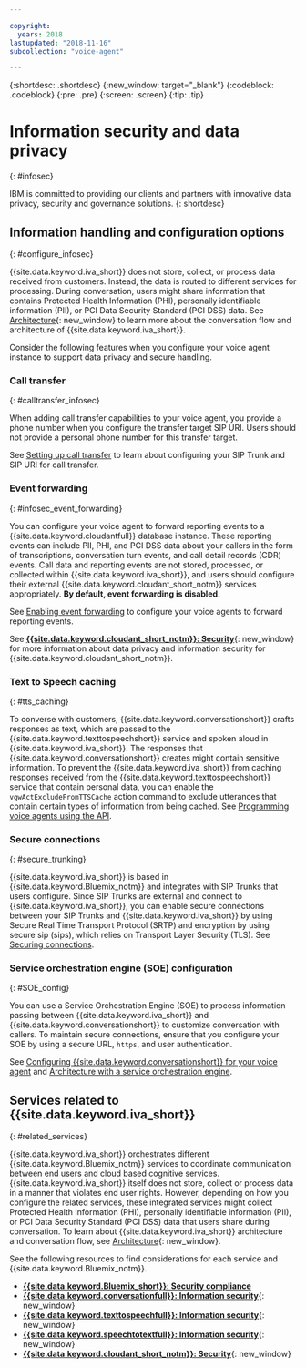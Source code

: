 ```yaml
---

copyright:
  years: 2018
lastupdated: "2018-11-16"
subcollection: "voice-agent"

---
```


{:shortdesc: .shortdesc}
{:new_window: target="_blank"}
{:codeblock: .codeblock}
{:pre: .pre}
{:screen: .screen}
{:tip: .tip}


# Information security and data privacy
{: #infosec}

IBM is committed to providing our clients and partners with innovative data privacy, security and governance solutions.
{: shortdesc}

## Information handling and configuration options
{: #configure_infosec}

{{site.data.keyword.iva_short}} does not store, collect, or process data received from customers. Instead, the data is routed to different services for processing. During conversation, users might share information that contains Protected Health Information (PHI), personally identifiable information (PII), or PCI Data Security Standard (PCI DSS) data. See [Architecture](/docs/services/voice-agent?topic=voice-agent-about#architecture){: new_window} to learn more about the conversation flow and architecture of {{site.data.keyword.iva_short}}.

Consider the following features when you configure your voice agent instance to support data privacy and secure handling.

### Call transfer
{:  #calltransfer_infosec}

When adding call transfer capabilities to your voice agent, you provide a phone number when you configure the transfer target SIP URI. Users should not provide a personal phone number for this transfer target.

See [Setting up call transfer](/docs/services/voice-agent?topic=voice-agent-call-transfer) to learn about configuring your SIP Trunk and SIP URI for call transfer.

### Event forwarding
{: #infosec_event_forwarding}

You can configure your voice agent to forward reporting events to a {{site.data.keyword.cloudantfull}} database instance. These reporting events can include PII, PHI, and PCI DSS data about your callers in the form of transcriptions, conversation turn events, and call detail records (CDR) events. Call data and reporting events are not stored, processed, or collected within {{site.data.keyword.iva_short}}, and users should configure their external {{site.data.keyword.cloudant_short_notm}} services appropriately. **By default, event forwarding is disabled.**

See [Enabling event forwarding](/docs/services/voice-agent?topic=voice-agent-event_forwarding) to configure your voice agents to forward reporting events.

See [**{{site.data.keyword.cloudant_short_notm}}: Security**](/docs/services/Cloudant/offerings?topic=cloudant-security#security){: new_window} for more information about data privacy and information security for {{site.data.keyword.cloudant_short_notm}}.

### Text to Speech caching
{: #tts_caching}

To converse with customers, {{site.data.keyword.conversationshort}} crafts responses as text, which are passed to the {{site.data.keyword.texttospeechshort}} service and spoken aloud in {{site.data.keyword.iva_short}}. The responses that {{site.data.keyword.conversationshort}} creates might contain sensitive information. To prevent the {{site.data.keyword.iva_short}} from caching responses received from the {{site.data.keyword.texttospeechshort}} service that contain personal data, you can enable the `vgwActExcludeFromTTSCache` action command to exclude utterances that contain certain types of information from being cached. See [Programming voice agents using the API](/docs/services/voice-agent?topic=voice-agent-api#action-sequences).

### Secure connections
{: #secure_trunking}

{{site.data.keyword.iva_short}} is based in {{site.data.keyword.Bluemix_notm}} and integrates with SIP Trunks that users configure. Since SIP Trunks are external and connect to {{site.data.keyword.iva_short}}, you can enable secure connections between your SIP Trunks and {{site.data.keyword.iva_short}} by using Secure Real Time Transport Protocol (SRTP) and encryption by using secure sip (sips), which relies on Transport Layer Security (TLS). See [Securing connections](/docs/services/voice-agent?topic=voice-agent-securing).

### Service orchestration engine (SOE) configuration
{: #SOE_config}

You can use a Service Orchestration Engine (SOE) to process information passing between {{site.data.keyword.iva_short}} and {{site.data.keyword.conversationshort}} to customize conversation with callers. To maintain secure connections, ensure that you configure your SOE by using a secure URL, `https`, and user authentication.

See [Configuring {{site.data.keyword.conversationshort}} for your voice agent](/docs/services/voice-agent?topic=voice-agent-conversation_va#conversation_va) and [Architecture with a service orchestration engine](/docs/services/voice-agent?topic=voice-agent-about#arch-soe).

## Services related to {{site.data.keyword.iva_short}}
{: #related_services}

{{site.data.keyword.iva_short}} orchestrates different {{site.data.keyword.Bluemix_notm}} services to coordinate communication between end users and cloud based cognitive services. {{site.data.keyword.iva_short}} itself does not store, collect or process data in a manner that violates end user rights. However, depending on how you configure the related services, these integrated services might collect Protected Health Information (PHI), personally identifiable information (PII), or PCI Data Security Standard (PCI DSS) data that users share during conversation. To learn about {{site.data.keyword.iva_short}} architecture and conversation flow, see [Architecture](/docs/services/voice-agent?topic=voice-agent-about#architecture){: new_window}.

See the following resources to find considerations for each service and {{site.data.keyword.Bluemix_notm}}.

  * [**{{site.data.keyword.Bluemix_short}}: Security compliance**](/docs/overview?topic=overview-security#security)
  * [**{{site.data.keyword.conversationfull}}: Information security**](/docs/services/conversation?topic=services/conversation-information-security){: new_window}
  * [**{{site.data.keyword.texttospeechfull}}: Information security**](/docs/services/text-to-speech?topic=text-to-speech-information-security){: new_window}
  * [**{{site.data.keyword.speechtotextfull}}: Information security**](/docs/services/speech-to-text?topic=speech-to-text-information-security){: new_window}
  * [**{{site.data.keyword.cloudant_short_notm}}: Security**](/docs/services/Cloudant/offerings?topic=cloudant-security#security){: new_window}
